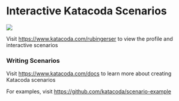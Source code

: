 # Interactive Katacoda Scenarios

[![](http://shields.katacoda.com/katacoda/rubingerser/count.svg)](https://www.katacoda.com/rubingerser "Get your profile on Katacoda.com")

Visit https://www.katacoda.com/rubingerser to view the profile and interactive scenarios

### Writing Scenarios
Visit https://www.katacoda.com/docs to learn more about creating Katacoda scenarios

For examples, visit https://github.com/katacoda/scenario-example
